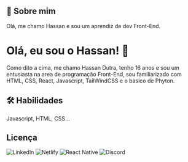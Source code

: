 
## 🚀 Sobre mim
Olá, me chamo Hassan e sou um aprendiz de dev Front-End.


# Olá, eu sou o Hassan! 👋

Como dito a cima, me chamo Hassan Dutra, tenho 16 anos e sou um entusiasta na area de programação Front-End, sou familiarizado com HTML, CSS, React, Javascript, TailWindCSS e o basico de Phyton.
## 🛠 Habilidades
Javascript, HTML, CSS...


## Licença
![LinkedIn](https://img.shields.io/badge/linkedin-%230077B5.svg?style=for-the-badge&logo=linkedin&logoColor=white)
![Netlify](https://img.shields.io/badge/netlify-%23000000.svg?style=for-the-badge&logo=netlify&logoColor=#00C7B7)
![React Native](https://img.shields.io/badge/react_native-%2320232a.svg?style=for-the-badge&logo=react&logoColor=%2361DAFB)
![Discord](https://img.shields.io/badge/Discord-%235865F2.svg?style=for-the-badge&logo=discord&logoColor=white)
